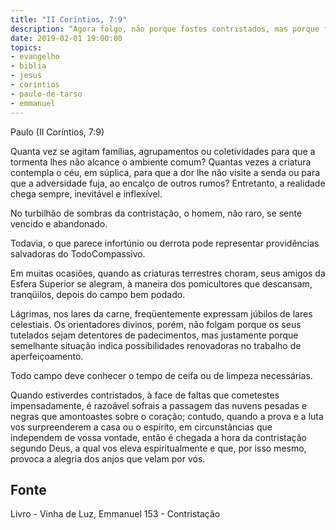 ```yaml
---
title: "II Coríntios, 7:9"
description: “Agora folgo, não porque fostes contristados, mas porque fostes contristados para o arrependimento; pois fostes contristados segundo Deus.”
date: 2019-02-01 19:00:00
topics: 
- evangelho
- biblia
- jesus
- corintios
- paulo-de-tarso
- emmanuel
---
```


Paulo (II Coríntios, 7:9)

Quanta vez se agitam famílias, agrupamentos ou coletividades para que a
tormenta lhes não alcance o ambiente comum? Quantas vezes a criatura contempla o
céu, em súplica, para que a dor lhe não visite a senda ou para que a adversidade fuja,
ao encalço de outros rumos? Entretanto, a realidade chega sempre, inevitável e
inflexível.

No turbilhão de sombras da contristação, o homem, não raro, se sente
vencido e abandonado.

Todavia, o que parece infortúnio ou derrota pode representar providências
salvadoras do Todo­Compassivo.

Em muitas ocasiões, quando as criaturas terrestres choram, seus amigos da
Esfera Superior se alegram, à maneira dos pomicultores que descansam, tranqüilos,
depois do campo bem podado.

Lágrimas, nos lares da carne, freqüentemente expressam júbilos de lares
celestiais. Os orientadores divinos, porém, não folgam porque os seus tutelados
sejam detentores de padecimentos, mas justamente porque semelhante situação
indica possibilidades renovadoras no trabalho de aperfeiçoamento.

Todo campo deve conhecer o tempo de ceifa ou de limpeza necessárias.

Quando estiverdes contristados, à face de faltas que cometestes
impensadamente, é razoável sofrais a passagem das nuvens pesadas e negras que
amontoastes sobre o coração; contudo, quando a prova e a luta vos surpreenderem a
casa ou o espírito, em circunstâncias que independem de vossa vontade, então é
chegada a hora da contristação segundo Deus, a qual vos eleva espiritualmente e
que, por isso mesmo, provoca a alegria dos anjos que velam por vós.


## Fonte
Livro - Vinha de Luz, Emmanuel
153 - Contristação

